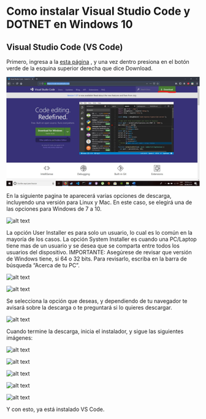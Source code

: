 # Como instalar Visual Studio Code y DOTNET en Windows 10

## Visual Studio Code (VS Code)

Primero, ingresa a la [esta página](https://code.visualstudio.com/ "code.visualstudio.com") , y una vez dentro presiona en el botón verde de la esquina superior derecha que dice Download.

![alt text](https://raw.githubusercontent.com/Yaguay/POO/master/Images/1.0.jpg "1")

En la siguiente pagina te aparecerá varias opciones de descarga, incluyendo una versión para Linux y Mac. En este caso, se elegirá una de las opciones para Windows de 7 a 10.

![alt text](https://drive.google.com/file/d/1v2uwX7Q7XkTY9SZCNmo6MVm85gc-RItu/view "2")

La opción User Installer es para solo un usuario, lo cual es lo común en la mayoría de los casos. La opción System Installer es cuando una PC/Laptop tiene mas de un usuario y se desea que se comparta entre todos los usuarios del dispositivo. 
IMPORTANTE: Asegúrese de revisar que versión de Windows tiene, si 64 o 32 bits. Para revisarlo, escriba en la barra de búsqueda “Acerca de tu PC”.

![alt text](https://drive.google.com/file/d/1ZA6FazVJtObZ8B18KkTjDFFUMTbmQZpJ/view "3")

![alt text](https://drive.google.com/file/d/14luU7P9Lr4qVNh3KjmoCsETVtxLFdhdS/view "4")

Se selecciona la opción que deseas, y dependiendo de tu navegador te avisará sobre la descarga o te preguntará si lo quieres descargar.

![alt text](https://drive.google.com/file/d/1yLgh8UMDzQUpdxwX_CmaR85eXGmA9kG_/view "5")

Cuando termine la descarga, inicia el instalador, y sigue las siguientes imágenes:

![alt text](https://drive.google.com/file/d/1TnIRptsvnG555yxmrih9lufvBNwHdy7K/view "6")

![alt text](https://drive.google.com/file/d/1Pf5kc5Ge1tv-5upwDV7i2gbe3v-wiGiR/view "7")

![alt text](https://drive.google.com/file/d/1ktBwnBPmKysj5fSIGvuaRWsPBfDfga43/view "8")

![alt text](https://drive.google.com/file/d/1cJfQsSYXkSdDJcAORyarNHaBYnwNeSgK/view "9")

![alt text](https://drive.google.com/file/d/1n7YrIgmy52plFfW19WBwplbxBBJEHZ7x/view "10")

Y con esto, ya está instalado VS Code.
